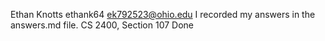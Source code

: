 Ethan Knotts
ethank64
ek792523@ohio.edu
I recorded my answers in the answers.md file.
CS 2400, Section 107
Done
